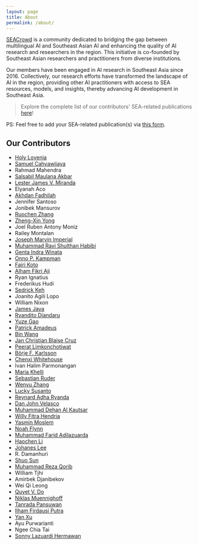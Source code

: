 ```yaml
---
layout: page
title: About
permalink: /about/
---
```


[SEACrowd](https://seacrowd.github.io/) is a community dedicated to bridging the gap between multilingual AI and Southeast Asian AI and enhancing the quality of AI research and researchers in the region. This initiative is co-founded by Southeast Asian researchers and practitioners from diverse institutions.

Our members have been engaged in AI research in Southeast Asia since 2016. Collectively, our research efforts have transformed the landscape of AI in the region, providing other AI practitioners with access to SEA resources, models, and insights, thereby advancing AI development in Southeast Asia.

> Explore the complete list of our contributors' SEA-related publications [here](https://docs.google.com/spreadsheets/d/1rtQ42Q-ehfJ4v5Xc_xh-ibzfDvz7i53VrOEWTnjIuIo/pubhtml?gid=149756427&single=true)!

PS: Feel free to add your SEA-related publication(s) via [this form](https://forms.gle/kDckVzjcNNap3U2P9).

## Our Contributors

- [Holy Lovenia](https://holylovenia.github.io/)
- [Samuel Cahyawijaya](https://samuelcahyawijaya.github.io/)
- Rahmad Mahendra
- [Salsabil Maulana Akbar](https://sabilmakbar.github.io/)
- [Lester James V. Miranda](https://ljvmiranda921.github.io)
- Elyanah Aco
- [Akhdan Fadhilah](https://akhdanfadh.github.io/)
- Jennifer Santoso
- Jonibek Mansurov
- [Ruochen Zhang](ruochenzhang.com)
- [Zheng-Xin Yong](yongzx.github.io)
- Joel Ruben Antony Moniz
- Railey Montalan
- [Joseph Marvin Imperial](https://www.josephimperial.com/)
- [Muhammad Ravi Shulthan Habibi](https://muhammadravi251001.github.io/)
- [Genta Indra Winata](https://gentawinata.com/)
- [Onno P. Kampman](https://onnokampman.github.io)
- [Fajri Koto](www.fajrikoto.com)
- [Alham Fikri Aji](https://afaji.github.io/)
- Ryan Ignatius
- Frederikus Hudi
- [Sedrick Keh](https://sedrickkeh.github.io)
- Joanito Agili Lopo
- William Nixon
- [James Jaya](https://jamesjaya.com)
- [Ryandito Diandaru](rayendito.github.io)
- [Yuze Gao](gyyz.github.io)
- [Patrick Amadeus](https://patrickamadeus.github.io/)
- [Bin Wang](https://binwang28.github.io/)
- [Jan Christian Blaise Cruz](https://blaisecruz.com)
- [Peerat Limkonchotiwat](https://mrpeerat.github.io/)
- [Börje F. Karlsson](https://tellarin.com/borje/)
- [Chenxi Whitehouse](https://chenxwh.github.io/)
- Ivan Halim Parmonangan
- [Maria Khelli](https://khelli07.vercel.app/)
- [Sebastian Ruder](https://www.ruder.io/)
- [Wenyu Zhang](https://sites.coecis.cornell.edu/wenyuzhang/)
- [Lucky Susanto](https://luckysusanto.github.io/)
- [Reynard Adha Ryanda](https://reynardryanda.github.io/)
- [Dan John Velasco](https://danjohnvelasco.github.io/)
- [Muhammad Dehan Al Kautsar](https://dehanalkautsar.github.io/)
- [Willy Fitra Hendria](https://willyfh.github.io)
- [Yasmin Moslem](https://machinetranslation.io/ )
- [Noah Flynn](https://noahrflynn.com/)
- [Muhammad Farid Adilazuarda](https://faridlazuarda.github.io/)
- [Haochen Li](https://alex-haochenli.github.io/)
- [Johanes Lee](https://github.com/Enliven26)
- R. Damanhuri
- [Shuo Sun](https://ssun32.github.io/)
- [Muhammad Reza Qorib](https://mrqorib.github.io/)
- William Tjhi
- Amirbek Djanibekov
- Wei Qi Leong
- [Quyet V. Do](dovanquyet.github.io)
- [Niklas Muennighoff](https://muennighoff.github.io/)
- [Tanrada Pansuwan](https://tanradap.github.io)
- [Ilham Firdausi Putra](https://ilhamfp.github.io/)
- [Yan Xu](https://yana-xuyan.github.io/)
- Ayu Purwarianti
- Ngee Chia Tai
- [Sonny Lazuardi Hermawan](https://sonnylab.com)
